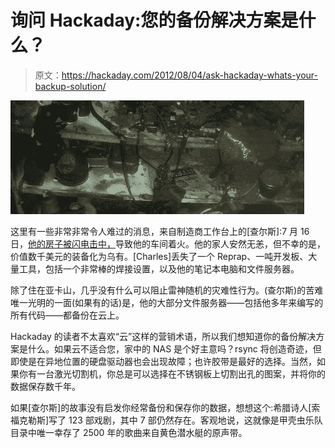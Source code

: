 # 询问 Hackaday:您的备份解决方案是什么？

> 原文：<https://hackaday.com/2012/08/04/ask-hackaday-whats-your-backup-solution/>

[![](img/b53dc14258e4e94155d9f026b246d91c.png "fire")](http://hackaday.com/wp-content/uploads/2012/08/fire.jpeg)

这里有一些非常非常令人难过的消息，来自制造商工作台上的[查尔斯]:7 月 16 日，[他的房子被闪电击中，](http://themakersworkbench.com/)导致他的车间着火。他的家人安然无恙，但不幸的是，价值数千美元的装备化为乌有。[Charles]丢失了一个 Reprap、一吨开发板、大量工具，包括一个非常棒的焊接设置，以及他的笔记本电脑和文件服务器。

除了住在亚卡山，几乎没有什么可以阻止雷神随机的灾难性行为。(查尔斯)的苦难唯一光明的一面(如果有的话)是，他的大部分文件服务器——包括他多年来编写的所有代码——都备份在云上。

Hackaday 的读者不太喜欢“云”这样的营销术语，所以我们想知道你的备份解决方案是什么。如果云不适合您，家中的 NAS 是个好主意吗？rsync 将创造奇迹，但即使是在异地位置的硬盘驱动器也会出现故障；也许胶带是最好的选择。当然，如果你有一台激光切割机，你总是可以选择在不锈钢板上切割出孔的图案，并将你的数据保存数千年。

如果[查尔斯]的故事没有启发你经常备份和保存你的数据，想想这个:希腊诗人[索福克勒斯]写了 123 部戏剧，其中 7 部仍然存在。客观地说，这就像是甲壳虫乐队目录中唯一幸存了 2500 年的歌曲来自黄色潜水艇的原声带。